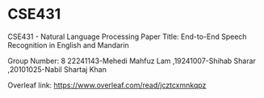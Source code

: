 # CSE431
CSE431 - Natural Language Processing
Paper Title: End-to-End Speech Recognition in English and Mandarin

Group Number: 8 22241143-Mehedi Mahfuz Lam ,19241007-Shihab Sharar ,20101025-Nabil Shartaj Khan

Overleaf link: https://www.overleaf.com/read/jcztcxmnkqpz
